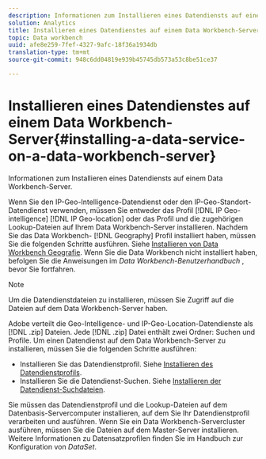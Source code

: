 ```yaml
---
description: Informationen zum Installieren eines Datendiensts auf einem Data Workbench-Server.
solution: Analytics
title: Installieren eines Datendienstes auf einem Data Workbench-Server
topic: Data workbench
uuid: afe8e259-7fef-4327-9afc-18f36a1934db
translation-type: tm+mt
source-git-commit: 948c6dd04819e939b45745db573a53c8be51ce37

---
```



# Installieren eines Datendienstes auf einem Data Workbench-Server{#installing-a-data-service-on-a-data-workbench-server}

Informationen zum Installieren eines Datendiensts auf einem Data Workbench-Server.

Wenn Sie den IP-Geo-Intelligence-Datendienst oder den IP-Geo-Standort-Datendienst verwenden, müssen Sie entweder das Profil [!DNL IP Geo-intelligence] [!DNL IP Geo-location] oder das Profil und die zugehörigen Lookup-Dateien auf Ihrem Data Workbench-Server installieren. Nachdem Sie das Data Workbench- [!DNL Geography] Profil installiert haben, müssen Sie die folgenden Schritte ausführen. Siehe [Installieren von Data Workbench Geografie](../../../../home/c-geo-oview/c-inst-geo/c-inst-geo.md). Wenn Sie die Data Workbench nicht installiert haben, befolgen Sie die Anweisungen im *Data Workbench-Benutzerhandbuch* , bevor Sie fortfahren.

>[!NOTE]
>
>Um die Datendienstdateien zu installieren, müssen Sie Zugriff auf die Dateien auf dem Data Workbench-Server haben.

Adobe verteilt die Geo-Intelligence- und IP-Geo-Location-Datendienste als [!DNL .zip] Dateien. Jede [!DNL .zip] Datei enthält zwei Ordner: Suchen und Profile. Um einen Datendienst auf dem Data Workbench-Server zu installieren, müssen Sie die folgenden Schritte ausführen:

* Installieren Sie das Datendienstprofil. Siehe [Installieren des Datendienstprofils](../../../../home/c-geo-oview/c-wk-data-svcs/c-install-data-svc/c-inst-data-svc-prof.md).
* Installieren Sie die Datendienst-Suchen. Siehe [Installieren der Datendienst-Suchdateien](../../../../home/c-geo-oview/c-wk-data-svcs/c-install-data-svc/t-inst-data-svc-lkp-files.md).

Sie müssen das Datendienstprofil und die Lookup-Dateien auf dem Datenbasis-Servercomputer installieren, auf dem Sie Ihr Datendienstprofil verarbeiten und ausführen. Wenn Sie ein Data Workbench-Servercluster ausführen, müssen Sie die Dateien auf dem Master-Server installieren. Weitere Informationen zu Datensatzprofilen finden Sie im Handbuch zur Konfiguration von *DataSet*.

